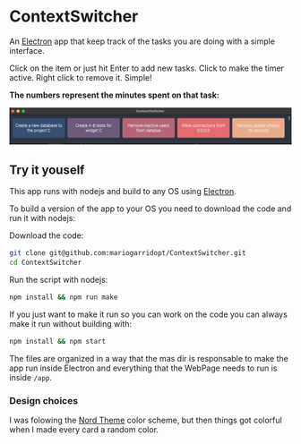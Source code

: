 ContextSwitcher
===

An [Electron](https://www.electronjs.org/) app that keep track of the tasks you are doing with a simple interface.

Click on the item or just hit Enter to add new tasks. Click to make the timer active. Right click to remove it. Simple!

**The numbers represent the minutes spent on that task:**

![example of context switcher](images/example.png)

## Try it youself
This app runs with nodejs and build to any OS using [Electron](https://www.electronjs.org/).

To build a version of the app to your OS you need to download the code and run it with nodejs:

Download the code:

```bash
git clone git@github.com:mariogarridopt/ContextSwitcher.git
cd ContextSwitcher
```

Run the script with nodejs:

```bash
npm install && npm run make
```

If you just want to make it run so you can work on the code you can always make it run without building with:

```bash
npm install && npm start
```

The files are organized in a way that the mas dir is responsable to make the app run inside Electron and everything that the WebPage needs to run is inside `/app`.

### Design choices
I was folowing the [Nord Theme](https://www.nordtheme.com/) color scheme, but then things got colorful when I made every card a random color.
